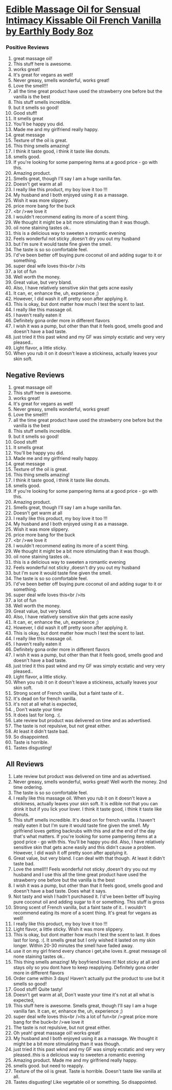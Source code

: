 # [Edible Massage Oil for Sensual Intimacy Kissable Oil French Vanilla by Earthly Body 8oz](https://products.checkmycream.com/products/Edible-Massage-Oil-for-Sensual-Intimacy-Kissable-Oil-French-Vanilla-by-Earthly-Body-8oz.html)

### Positive Reviews

<ol>
      <li>great massage oil!</li>
      <li>This stuff here is awesome.  </li>
      <li>works great!</li>
      <li>It&#x27;s great for vegans as well!</li>
      <li>Never greasy, smells wonderful, works great!</li>
      <li>Love the smell!!!</li>
      <li>all the time great product have used the strawberry one before but the vanilla is the best</li>
      <li>This stuff smells incredible.</li>
      <li>but it smells so good!</li>
      <li>Good stuff!  </li>
      <li>It smells great</li>
      <li>You&#x27;ll be happy you did.</li>
      <li>Made me and my girlfriend really happy.</li>
      <li>great message</li>
      <li>Texture of the oil is great.</li>
      <li>This thing smells amazing!</li>
      <li>I think it taste good, i think it taste like donuts.</li>
      <li>smells good.</li>
      <li>If you&#x27;re looking for some pampering items at a good price - go with this.</li>
      <li>Amazing product.</li>
      <li>Smells great, though I&#x27;ll say I am a huge vanilla fan.  </li>
      <li>Doesn&#x27;t get warm at all</li>
      <li>I really like this product, my boy love it too !!!</li>
      <li>My husband and I both enjoyed using it as a massage.</li>
      <li>Wish it was more slippery.</li>
      <li>price more bang for the buck</li>
      <li>&lt;br /&gt;we love it</li>
      <li>I wouldn&#x27;t recommend eating its more of a scent thing.</li>
      <li>We thought it might be a bit more stimulating than it was though.</li>
      <li>oil none staining tastes ok..</li>
      <li>this is a delicious way to sweeten a romantic evening</li>
      <li>Feels wonderful not sticky ,doesn&#x27;t dry you out my husband</li>
      <li>but I&#x27;m sure it would taste fine given the smell.</li>
      <li>The taste is so so comfortable feel.</li>
      <li>I&#x27;d&#x27;ve been better off buying pure coconut oil and adding sugar to it or something.  </li>
      <li>super deal wife loves this&lt;br /&gt;its</li>
      <li>a lot of fun</li>
      <li>Well worth the money.</li>
      <li>Great value, but very bland.</li>
      <li>Also, I have relatively sensitive skin that gets acne easily</li>
      <li>It can, er, enhance the, uh, experience ;)</li>
      <li>However, I did wash it off pretty soon after applying it.</li>
      <li>This is okay, but dont matter how much I test the scent to last.</li>
      <li>I really like this massage oil.</li>
      <li>I haven&#x27;t really eaten it</li>
      <li>Definitely gona order more in different flavors</li>
      <li>I wish it was a pump, but other than that it feels good, smells good and doesn&#x27;t have a bad taste.  </li>
      <li>just tried it this past wknd and my GF was simply ecstatic and very very pleased..</li>
      <li>Light flavor, a little sticky.</li>
      <li>When you rub it on it doesn&#x27;t leave a stickiness, actually leaves your skin soft.</li>
</ol>


<h2>Negative Reviews</h2>
<ol>
<li> great massage oil!</li>
<li> This stuff here is awesome.  </li>
<li> works great!</li>
<li> It&#x27;s great for vegans as well!</li>
<li> Never greasy, smells wonderful, works great!</li>
<li> Love the smell!!!</li>
<li> all the time great product have used the strawberry one before but the vanilla is the best</li>
<li> This stuff smells incredible.</li>
<li> but it smells so good!</li>
<li> Good stuff!  </li>
<li> It smells great</li>
<li> You&#x27;ll be happy you did.</li>
<li> Made me and my girlfriend really happy.</li>
<li> great message</li>
<li> Texture of the oil is great.</li>
<li> This thing smells amazing!</li>
<li> I think it taste good, i think it taste like donuts.</li>
<li> smells good.</li>
<li> If you&#x27;re looking for some pampering items at a good price - go with this.</li>
<li> Amazing product.</li>
<li> Smells great, though I&#x27;ll say I am a huge vanilla fan.  </li>
<li> Doesn&#x27;t get warm at all</li>
<li> I really like this product, my boy love it too !!!</li>
<li> My husband and I both enjoyed using it as a massage.</li>
<li> Wish it was more slippery.</li>
<li> price more bang for the buck</li>
<li> &lt;br /&gt;we love it</li>
<li> I wouldn&#x27;t recommend eating its more of a scent thing.</li>
<li> We thought it might be a bit more stimulating than it was though.</li>
<li> oil none staining tastes ok..</li>
<li> this is a delicious way to sweeten a romantic evening</li>
<li> Feels wonderful not sticky ,doesn&#x27;t dry you out my husband</li>
<li> but I&#x27;m sure it would taste fine given the smell.</li>
<li> The taste is so so comfortable feel.</li>
<li> I&#x27;d&#x27;ve been better off buying pure coconut oil and adding sugar to it or something.  </li>
<li> super deal wife loves this&lt;br /&gt;its</li>
<li> a lot of fun</li>
<li> Well worth the money.</li>
<li> Great value, but very bland.</li>
<li> Also, I have relatively sensitive skin that gets acne easily</li>
<li> It can, er, enhance the, uh, experience ;)</li>
<li> However, I did wash it off pretty soon after applying it.</li>
<li> This is okay, but dont matter how much I test the scent to last.</li>
<li> I really like this massage oil.</li>
<li> I haven&#x27;t really eaten it</li>
<li> Definitely gona order more in different flavors</li>
<li> I wish it was a pump, but other than that it feels good, smells good and doesn&#x27;t have a bad taste.  </li>
<li> just tried it this past wknd and my GF was simply ecstatic and very very pleased..</li>
<li> Light flavor, a little sticky.</li>
<li> When you rub it on it doesn&#x27;t leave a stickiness, actually leaves your skin soft.</li>
<li> Strong scent of French vanilla, but a faint taste of it..</li>
<li> It&#x27;s dead on for french vanilla.</li>
<li> it&#x27;s not at all what is expected,</li>
<li> , Don&#x27;t waste your time</li>
<li> It does last for long. :(.</li>
<li> Late review but product was delivered on time and as advertised.</li>
<li> The taste is not repulsive, but not great either.</li>
<li> At least it didn&#x27;t taste bad.</li>
<li> So disappointed.</li>
<li> Taste is horrible.</li>
<li> Tastes disgusting!</li>
</ol>

<h2>All Reviews</h2>

<ol>
    <li> Late review but product was delivered on time and as advertised.</li>
    <li> Never greasy, smells wonderful, works great! Well worth the money. 2nd time ordering.</li>
    <li> The taste is so so comfortable feel.</li>
    <li> I really like this massage oil. When you rub it on it doesn&#x27;t leave a stickiness, actually leaves your skin soft. It is edible not that you can drink it but if you lick your lover. I think it taste good, i think it taste like donuts.</li>
    <li> This stuff smells incredible. It&#x27;s dead on for french vanilla. I haven&#x27;t really eaten it but I&#x27;m sure it would taste fine given the smell. My girlfriend loves getting backrubs with this and at the end of the day that&#x27;s what matters. If you&#x27;re looking for some pampering items at a good price - go with this. You&#x27;ll be happy you did. Also, I have relatively sensitive skin that gets acne easily and this didn&#x27;t cause a problem. However, I did wash it off pretty soon after applying it.</li>
    <li> Great value, but very bland. I can deal with that though. At least it didn&#x27;t taste bad.</li>
    <li> Love the smell!!! Feels wonderful not sticky ,doesn&#x27;t dry you out my husband and I use this all the time great product have used the strawberry one before but the vanilla is the best</li>
    <li> I wish it was a pump, but other than that it feels good, smells good and doesn&#x27;t have a bad taste.  Does what it says.</li>
    <li> Not tasty and wish I hadn&#x27;t purchased it.  I&#x27;d&#x27;ve been better off buying pure coconut oil and adding sugar to it or something.  This stuff is gross</li>
    <li> Strong scent of French vanilla, but a faint taste of it.. I wouldn&#x27;t recommend eating its more of a scent thing. It&#x27;s great for vegans as well!</li>
    <li> I really like this product, my boy love it too !!!</li>
    <li> Light flavor, a little sticky. Wish it was more slippery.</li>
    <li> This is okay, but dont matter how much I test the scent to last. It does last for long. :(. It smells great but I only wished it lasted on my skin longer. Within 20-30 minutes the smell have faded away.</li>
    <li> use it on my girl friend every chance i get,she loves it..great message oil none staining tastes ok..</li>
    <li> This thing smells amazing! My boyfriend loves it! Not sticky at all and stays oily so you dont have to keep reapplying. Definitely gona order more in different flavors</li>
    <li> Order came within 3 days! Haven&#x27;t actually put the product to use but it smells so good!</li>
    <li> Good stuff!  Quite tasty!</li>
    <li> Doesn&#x27;t get warm at all, Don&#x27;t waste your time it&#x27;s not at all what is expected,</li>
    <li> This stuff here is awesome.  Smells great, though I&#x27;ll say I am a huge vanilla fan.  It can, er, enhance the, uh, experience ;)</li>
    <li> super deal wife loves this&lt;br /&gt;its a lot of fun&lt;br /&gt;great price more bang for the buck&lt;br /&gt;we love it</li>
    <li> The taste is not repulsive, but not great either.</li>
    <li> Oh yeah! great massage oil! works great!</li>
    <li> My husband and I both enjoyed using it as a massage. We thought it might be a bit more stimulating than it was though.</li>
    <li> just tried it this past wknd and my GF was simply ecstatic and very very pleased..this is a delicious way to sweeten a romantic evening</li>
    <li> Amazing product. Made me and my girlfriend really happy.</li>
    <li> smells good. but need to reapply.</li>
    <li> Texture of the oil is great. Taste is horrible. Doesn&#x27;t taste like vanilla at all.</li>
    <li> Tastes disgusting! Like vegetable oil or something. So disappointed.</li>
</ol>




